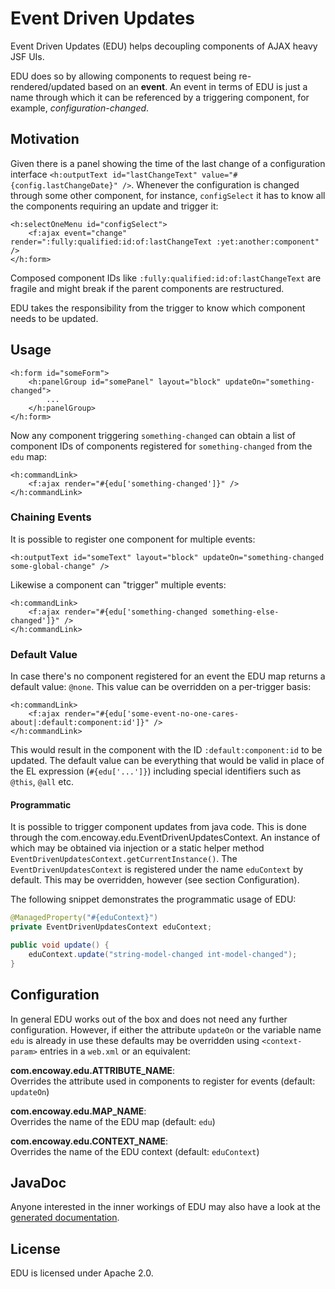 Event Driven Updates
====================

Event Driven Updates (EDU) helps decoupling components of AJAX heavy JSF UIs.

EDU does so by allowing components to request being re-rendered/updated based on an **event**.
An event in terms of EDU is just a name through which it can be referenced by a triggering component, for example, *configuration-changed*.

## Motivation

Given there is a panel showing the time of the last change of a configuration interface
`<h:outputText id="lastChangeText" value="#{config.lastChangeDate}" />`.
Whenever the configuration is changed through some other component, for instance, `configSelect`
it has to know all the components requiring an update and trigger it:

```xhtml
<h:selectOneMenu id="configSelect">
    <f:ajax event="change" render=":fully:qualified:id:of:lastChangeText :yet:another:component" />
</h:form>
```

Composed component IDs like `:fully:qualified:id:of:lastChangeText` are fragile and
might break if the parent components are restructured.

EDU takes the responsibility from the trigger to know which component needs to be updated.

## Usage

```xhtml
<h:form id="someForm">
    <h:panelGroup id="somePanel" layout="block" updateOn="something-changed">
        ...
    </h:panelGroup>
</h:form>
```

Now any component triggering `something-changed` can obtain a list of component IDs
of components registered for `something-changed` from the `edu` map:

```xhtml
<h:commandLink>
    <f:ajax render="#{edu['something-changed']}" />
</h:commandLink>
```

### Chaining Events

It is possible to register one component for multiple events:

```xhtml
<h:outputText id="someText" layout="block" updateOn="something-changed some-global-change" />
```

Likewise a component can "trigger" multiple events:

```xhtml
<h:commandLink>
    <f:ajax render="#{edu['something-changed something-else-changed']}" />
</h:commandLink>
```

### Default Value

In case there's no component registered for an event the EDU map returns a default value: `@none`.
This value can be overridden on a per-trigger basis:

```xhtml
<h:commandLink>
    <f:ajax render="#{edu['some-event-no-one-cares-about|:default:component:id']}" />
</h:commandLink>
```

This would result in the component with the ID `:default:component:id` to be updated.
The default value can be everything that would be valid in place of the EL expression (`#{edu['...']}`)
including special identifiers such as `@this`, `@all` etc.

#### Programmatic

It is possible to trigger component updates from java code. This is done through the com.encoway.edu.EventDrivenUpdatesContext. An instance of which may be obtained via injection or a static helper method `EventDrivenUpdatesContext.getCurrentInstance()`. The `EventDrivenUpdatesContext` is registered under the name `eduContext` by default. This may be overridden, however (see section Configuration). 

The following snippet demonstrates the programmatic usage of EDU: 

```java
@ManagedProperty("#{eduContext}")
private EventDrivenUpdatesContext eduContext; 

public void update() {
    eduContext.update("string-model-changed int-model-changed"); 
}
``` 

## Configuration

In general EDU works out of the box and does not need any further configuration. However, if either the attribute `updateOn` or the variable name `edu` is already in use these defaults may be overridden using `<context-param>` entries in a `web.xml` or an equivalent:

**com.encoway.edu.ATTRIBUTE_NAME**:  
Overrides the attribute used in components to register for events (default: `updateOn`)
 
**com.encoway.edu.MAP_NAME**:  
Overrides the name of the EDU map (default: `edu`)

**com.encoway.edu.CONTEXT_NAME**:  
Overrides the name of the EDU context (default: `eduContext`)

## JavaDoc

Anyone interested in the inner workings of EDU may also have a look at the [generated documentation](http://encoway.github.io/edu/javadoc/current "latest JavaDoc"). 

## License

EDU is licensed under Apache 2.0.